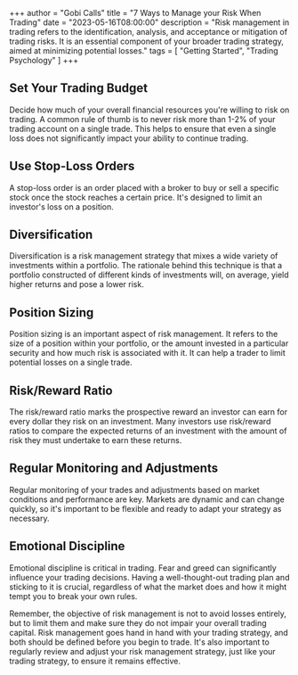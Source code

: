 +++
author = "Gobi Calls"
title = "7 Ways to Manage your Risk When Trading"
date = "2023-05-16T08:00:00"
description = "Risk management in trading refers to the identification, analysis, and acceptance or mitigation of trading risks. It is an essential component of your broader trading strategy, aimed at minimizing potential losses."
tags = [
    "Getting Started",
    "Trading Psychology"
]
+++


## Set Your Trading Budget
Decide how much of your overall financial resources you're willing to risk on trading. A common rule of thumb is to never risk more than 1-2% of your trading account on a single trade. This helps to ensure that even a single loss does not significantly impact your ability to continue trading.

## Use Stop-Loss Orders
A stop-loss order is an order placed with a broker to buy or sell a specific stock once the stock reaches a certain price. It's designed to limit an investor's loss on a position.

## Diversification
Diversification is a risk management strategy that mixes a wide variety of investments within a portfolio. The rationale behind this technique is that a portfolio constructed of different kinds of investments will, on average, yield higher returns and pose a lower risk.

## Position Sizing
Position sizing is an important aspect of risk management. It refers to the size of a position within your portfolio, or the amount invested in a particular security and how much risk is associated with it. It can help a trader to limit potential losses on a single trade.

## Risk/Reward Ratio 
The risk/reward ratio marks the prospective reward an investor can earn for every dollar they risk on an investment. Many investors use risk/reward ratios to compare the expected returns of an investment with the amount of risk they must undertake to earn these returns.

## Regular Monitoring and Adjustments
Regular monitoring of your trades and adjustments based on market conditions and performance are key. Markets are dynamic and can change quickly, so it's important to be flexible and ready to adapt your strategy as necessary.

## Emotional Discipline 
Emotional discipline is critical in trading. Fear and greed can significantly influence your trading decisions. Having a well-thought-out trading plan and sticking to it is crucial, regardless of what the market does and how it might tempt you to break your own rules.


Remember, the objective of risk management is not to avoid losses entirely, but to limit them and make sure they do not impair your overall trading capital. Risk management goes hand in hand with your trading strategy, and both should be defined before you begin to trade. It's also important to regularly review and adjust your risk management strategy, just like your trading strategy, to ensure it remains effective.
